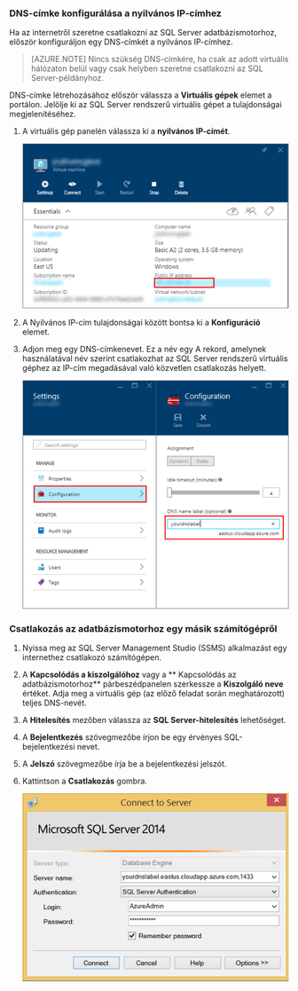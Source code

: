 ### DNS-címke konfigurálása a nyilvános IP-címhez

Ha az internetről szeretne csatlakozni az SQL Server adatbázismotorhoz, először konfiguráljon egy DNS-címkét a nyilvános IP-címhez.

> [AZURE.NOTE] Nincs szükség DNS-címkére, ha csak az adott virtuális hálózaton belül vagy csak helyben szeretne csatlakozni az SQL Server-példányhoz.

DNS-címke létrehozásához először válassza a **Virtuális gépek** elemet a portálon. Jelölje ki az SQL Server rendszerű virtuális gépet a tulajdonságai megjelenítéséhez.

1. A virtuális gép panelén válassza ki a **nyilvános IP-címét**.

    ![nyilvános IP-cím](./media/virtual-machines-sql-server-connection-steps/rm-public-ip-address.png)

2. A Nyilvános IP-cím tulajdonságai között bontsa ki a **Konfiguráció** elemet.

3. Adjon meg egy DNS-címkenevet. Ez a név egy A rekord, amelynek használatával név szerint csatlakozhat az SQL Server rendszerű virtuális géphez az IP-cím megadásával való közvetlen csatlakozás helyett.

    ![dns-címke](./media/virtual-machines-sql-server-connection-steps/rm-dns-label.png)

### Csatlakozás az adatbázismotorhoz egy másik számítógépről

1. Nyissa meg az SQL Server Management Studio (SSMS) alkalmazást egy internethez csatlakozó számítógépen.

2. A **Kapcsolódás a kiszolgálóhoz** vagy a ** Kapcsolódás az adatbázismotorhoz** párbeszédpanelen szerkessze a **Kiszolgáló neve** értéket. Adja meg a virtuális gép (az előző feladat során meghatározott) teljes DNS-nevét.

3. A **Hitelesítés** mezőben válassza az **SQL Server-hitelesítés** lehetőséget.

5. A **Bejelentkezés** szövegmezőbe írjon be egy érvényes SQL-bejelentkezési nevet.

6. A **Jelszó** szövegmezőbe írja be a bejelentkezési jelszót.

7. Kattintson a **Csatlakozás** gombra.

    ![ssms connect](./media/virtual-machines-sql-server-connection-steps/rm-ssms-connect.png)



<!--HONumber=Jun16_HO2-->


